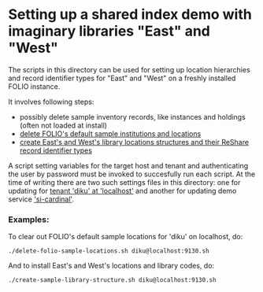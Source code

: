 # Setting up a shared index demo with imaginary libraries "East" and "West"

The scripts in this directory can be used for setting up location hierarchies and record identifier types for "East" and "West"  on a freshly installed FOLIO instance.

It involves following steps:

- possibly delete sample inventory records, like instances and holdings (often not loaded at install)
- [delete FOLIO's default sample institutions and locations](delete-folio-sample-locations.sh)
- [create East's and West's library locations structures and their ReShare record identifier types](create-sample-library-structure.sh)

A script setting variables for the target host and tenant and authenticating the user by password must be invoked to succesfully run each script. At the time of writing there are two such settings files in this directory: one for updating for [tenant 'diku' at 'localhost'](diku%40localhost%3A9130.sh) and another for updating demo service ['si-cardinal'](si_cardinal%40si-cardinal-okapi.folio-dev.indexdata.com.sh).



### Examples: 

To clear out FOLIO's default sample locations for 'diku' on localhost, do:

`./delete-folio-sample-locations.sh diku@localhost:9130.sh`

And to install East's and West's locations and library codes, do:

`./create-sample-library-structure.sh diku@localhost:9130.sh`
